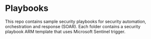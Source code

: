 # Playbooks
This repo contains sample security playbooks for security automation, orchestration and response (SOAR). Each folder contains a security playbook ARM template that uses Microsoft Sentinel trigger.
